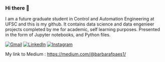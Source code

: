### Hi there 👋
 I am a future graduate student in Control and Automation Engineering at UFSC and this is my github.
 It contains data science and data engenieer projects completed by me for academic, self learning purposes. Presented in the form of Jupyter notebooks, and Python files.

 <p align="left">
  <a href="#" title="Gmail">
  <img src="https://img.shields.io/badge/-Gmail-FF0000?style=flat-square&labelColor=FF0000&logo=gmail&logoColor=white&link="mailto:barbarafpaes1@gmail.com" alt="Gmail"/></a>
  <a href="#" title="LinkedIn">
  <img src="https://img.shields.io/badge/-Linkedin-0e76a8?style=flat-square&logo=Linkedin&logoColor=white&link="https://www.linkedin.com/in/barbarafpaes/" alt="LinkedIn"/></a>
  <a href="#" title="Instagram">
  <img src="https://img.shields.io/badge/-Instagram-DF0174?style=flat-square&labelColor=DF0174&logo=instagram&logoColor=white&link="https://www.instagram.com/barbarafernandespaes" alt="Instagram"/></a>
</p>

My link to Medium : https://medium.com/@barbarafpaes1/





